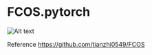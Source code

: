 # FCOS.pytorch

![Alt text](https://github.com/feifeiwei/FCOS.pytorch/tree/master/images/results/0.png)



Reference
https://github.com/tianzhi0549/FCOS
